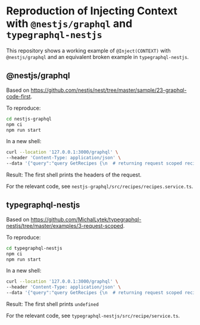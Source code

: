 # Reproduction of Injecting Context with `@nestjs/graphql` and `typegraphql-nestjs`

This repository shows a working example of `@Inject(CONTEXT)` with `@nestjs/graphql` and an equivalent broken example in `typegraphql-nestjs`.

## @nestjs/graphql

Based on <https://github.com/nestjs/nest/tree/master/sample/23-graphql-code-first>.

To reproduce:

```bash
cd nestjs-graphql
npm ci
npm run start
```

In a new shell:

```bash
curl --location '127.0.0.1:3000/graphql' \
--header 'Content-Type: application/json' \
--data '{"query":"query GetRecipes {\n  # returning request scoped recipes list from `RecipeService`\n  # which is empty for every request (`recipes: Recipe[] = []`)\n  recipes {\n    title\n    description\n  }\n}","variables":{}}'
```

Result: The first shell prints the headers of the request.

For the relevant code, see `nestjs-graphql/src/recipes/recipes.service.ts`.

## typegraphql-nestjs

Based on <https://github.com/MichalLytek/typegraphql-nestjs/tree/master/examples/3-request-scoped>.

To reproduce:

```bash
cd typegraphql-nestjs
npm ci
npm run start
```

In a new shell:

```bash
curl --location '127.0.0.1:3000/graphql' \
--header 'Content-Type: application/json' \
--data '{"query":"query GetRecipes {\n  # returning request scoped recipes list from `RecipeService`\n  # which is empty for every request (`recipes: Recipe[] = []`)\n  recipes {\n    title\n    description\n  }\n}","variables":{}}'
```

Result: The first shell prints `undefined`

For the relevant code, see `typegraphql-nestjs/src/recipe/service.ts`.

